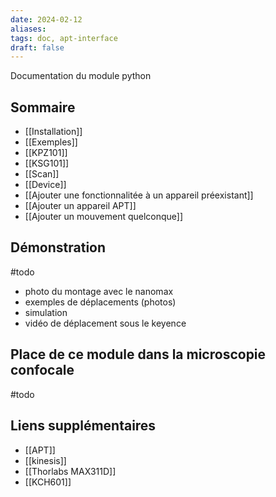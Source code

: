 ```yaml
---
date: 2024-02-12
aliases: 
tags: doc, apt-interface
draft: false
---
```


Documentation du module python

## Sommaire

- [[Installation]]
- [[Exemples]]
- [[KPZ101]]
- [[KSG101]]
- [[Scan]]
- [[Device]]
- [[Ajouter une fonctionnalitée à un appareil préexistant]]
- [[Ajouter un appareil APT]]
- [[Ajouter un mouvement quelconque]]


## Démonstration

#todo 
- photo du montage avec le nanomax
- exemples de déplacements (photos)
- simulation
- vidéo de déplacement sous le keyence

## Place de ce module dans la microscopie confocale
#todo

## Liens supplémentaires
- [[APT]]
- [[kinesis]]
- [[Thorlabs MAX311D]]
- [[KCH601]]
